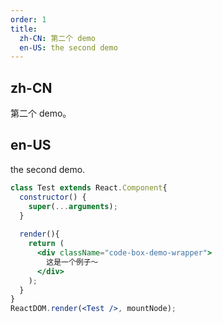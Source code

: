 ```yaml
---
order: 1
title: 
  zh-CN: 第二个 demo
  en-US: the second demo
---
```


## zh-CN
第二个 demo。

## en-US
the second demo.

```jsx
class Test extends React.Component{
  constructor() {
    super(...arguments);
  }
  
  render(){
    return (
      <div className="code-box-demo-wrapper">
        这是一个例子～
      </div>
    );
  }
}
ReactDOM.render(<Test />, mountNode);
```
